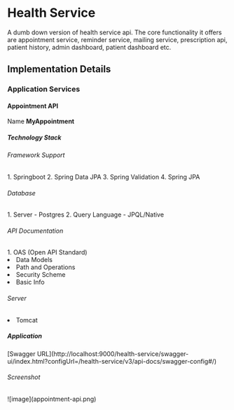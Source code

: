 <h1>Health Service</h1>

<p>
A dumb down version of health service api. The core functionality it offers are appointment service, reminder service, 
mailing service, prescription api, patient history, admin dashboard, patient dashboard etc.
</p>

<h2>Implementation Details</h2>

<h3>Application Services</h3>

<h4>Appointment API</h4>
<label>Name</label>
<b>MyAppointment</b>

<h5>Technology Stack </h5>

<h6>Framework Support</h6>
1. Springboot
2. Spring Data JPA
3. Spring Validation
4. Spring JPA

<h6>Database</h6>
1. Server - Postgres
2. Query Language - JPQL/Native

<h6>API Documentation</h6>
1. OAS (Open API Standard)
<li>Data Models</li>
<li>Path and Operations</li>
<li>Security Scheme</li>
<li>Basic Info</li>

<h6>Server</h6>
<li>Tomcat</li>

<h5>Application</h5>
[Swagger URL](http://localhost:9000/health-service/swagger-ui/index.html?configUrl=/health-service/v3/api-docs/swagger-config#/)
<h6>Screenshot</h6>
![image](appointment-api.png)
